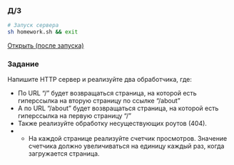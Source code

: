### Д/З

```bash
# Запуск сервера
sh homework.sh && exit
```

[Открыть (после запуска)](://localhost:3000)

### Задание

Напишите HTTP сервер и реализуйте два обработчика, где:
- По URL “/” будет возвращаться страница, на которой есть гиперссылка на вторую страницу по ссылке “/about”
- А по URL “/about” будет возвращаться страница, на которой есть гиперссылка на первую страницу “/”
- Также реализуйте обработку несуществующих роутов (404).
- * На каждой странице реализуйте счетчик просмотров. Значение счетчика должно увеличиваться на единицу каждый раз, когда загружается страница.